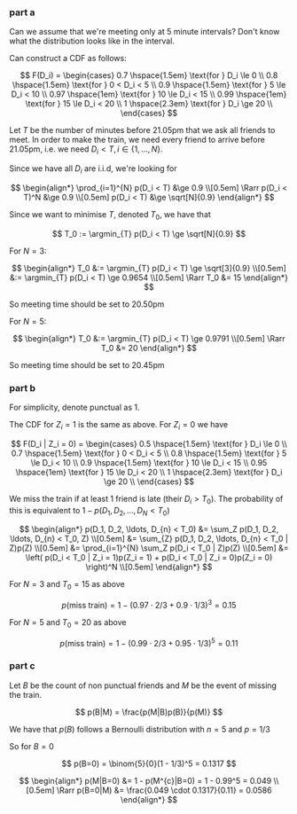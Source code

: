 ### part a

Can we assume that we're meeting only at 5 minute intervals? Don't know what the
distribution looks like in the interval.

Can construct a CDF as follows:

$$
F(D_i) = \begin{cases}
0.7 \hspace{1.5em} \text{for } D_i \le 0 \\
0.8 \hspace{1.5em} \text{for } 0 < D_i < 5 \\
0.9 \hspace{1.5em} \text{for } 5 \le D_i < 10 \\
0.97 \hspace{1em} \text{for } 10 \le D_i < 15 \\
0.99 \hspace{1em} \text{for } 15 \le D_i < 20 \\
1 \hspace{2.3em} \text{for } D_i \ge 20 \\
\end{cases}
$$

Let $T$ be the number of minutes before 21.05pm that we ask all friends to meet.
In order to make the train, we need every friend to arrive before 21.05pm, i.e.
we need $D_i < T, i \in \left\{ 1, \ldots, N \right\}$.

Since we have all $D_i$ are i.i.d, we're looking for

$$
\begin{align*}
\prod_{i=1}^{N} p(D_i < T) &\ge 0.9 \\[0.5em]
\Rarr p(D_i < T)^N &\ge 0.9 \\[0.5em]
p(D_i < T) &\ge \sqrt[N]{0.9}
\end{align*}
$$

Since we want to minimise $T$, denoted $T_0$, we have that

$$
T_0 := \argmin_{T} p(D_i < T) \ge \sqrt[N]{0.9}
$$

For $N = 3$:

$$
\begin{align*}
T_0 &:= \argmin_{T} p(D_i < T) \ge \sqrt[3]{0.9} \\[0.5em]
&:= \argmin_{T} p(D_i < T) \ge 0.9654 \\[0.5em]
\Rarr T_0 &= 15
\end{align*}
$$

So meeting time should be set to 20.50pm

For $N = 5$:

$$
\begin{align*}
T_0 &:= \argmin_{T} p(D_i < T) \ge 0.9791 \\[0.5em]
\Rarr T_0 &= 20
\end{align*}
$$

So meeting time should be set to 20.45pm

### part b

For simplicity, denote punctual as $1$.

The CDF for $Z_i = 1$ is the same as above. For $Z_i = 0$ we have

$$
F(D_i | Z_i = 0) = \begin{cases}
0.5 \hspace{1.5em} \text{for } D_i \le 0 \\
0.7 \hspace{1.5em} \text{for } 0 < D_i < 5 \\
0.8 \hspace{1.5em} \text{for } 5 \le D_i < 10 \\
0.9 \hspace{1.5em} \text{for } 10 \le D_i < 15 \\
0.95 \hspace{1em} \text{for } 15 \le D_i < 20 \\
1 \hspace{2.3em} \text{for } D_i \ge 20 \\
\end{cases}
$$

We miss the train if at least 1 friend is late (their $D_i > T_0$). The
probability of this is equivalent to $1 - p(D_1, D_2, \ldots, D_{N} < T_0)$

$$
\begin{align*}
p(D_1, D_2, \ldots, D_{n} < T_0) &= \sum_Z p(D_1, D_2, \ldots, D_{n} < T_0, Z) \\[0.5em]
&= \sum_{Z} p(D_1, D_2, \ldots, D_{n} < T_0 | Z)p(Z) \\[0.5em]
&= \prod_{i=1}^{N} \sum_Z p(D_i < T_0 | Z)p(Z)  \\[0.5em]
&= \left(
p(D_i < T_0 | Z_i = 1)p(Z_i = 1) + p(D_i < T_0 | Z_i = 0)p(Z_i = 0)
\right)^N  \\[0.5em]
\end{align*}
$$

For $N = 3$ and $T_0 = 15$ as above

$$
p(\text{miss train}) = 1 - (0.97 \cdot 2/3 + 0.9 \cdot 1/3)^3 = 0.15
$$

For $N = 5$ and $T_0 = 20$ as above

$$
p(\text{miss train}) = 1 - (0.99 \cdot 2/3 + 0.95 \cdot 1/3)^5 = 0.11
$$

### part c

Let $B$ be the count of non punctual friends and $M$ be the event of missing the
train.

$$
p(B|M) = \frac{p(M|B)p(B)}{p(M)}
$$

We have that $p(B)$ follows a Bernoulli distribution with $n = 5$ and $p = 1/3$

So for $B = 0$

$$
p(B=0) = \binom{5}{0}(1 - 1/3)^5 = 0.1317
$$

$$
\begin{align*}
p(M|B=0) &= 1 - p(M^{c}|B=0) = 1 - 0.99^5 = 0.049 \\[0.5em]
\Rarr p(B=0|M) &= \frac{0.049 \cdot 0.1317}{0.11} = 0.0586
\end{align*}
$$
